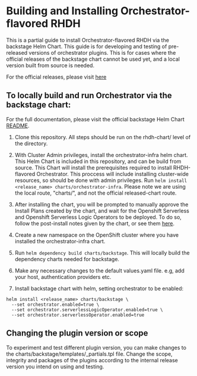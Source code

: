 # Building and Installing Orchestrator-flavored RHDH

This is a partial guide to install Orchestrator-flavored RHDH via the backstage Helm Chart.
This guide is for developing and testing of pre-released versions of orchestrator plugins. This is for cases where the official releases of the backstage chart cannot be used yet, and a local version built from source is needed.

For the official releases, please visit [here](https://github.com/redhat-developer/rhdh-chart)

## To locally build and run Orchestrator via the backstage chart:

For the full documentation, please visit the official backstage Helm Chart [README](https://github.com/redhat-developer/rhdh-chart/blob/main/charts/backstage/README.md).

1. Clone this repository. All steps should be run on the rhdh-chart/ level of the directory.
1. With Cluster Admin privileges, install the orchestrator-infra helm chart. This Helm Chart is included in this repository, and can be build from source. This Chart will install the prerequisites required to install RHDH-flavored Orchestrator. This proccess will include installing cluster-wide resources, so should be done with admin privileges.
Run `helm install <release_name> charts/orchestrator-infra`. Please note we are using the local route, "charts/", and not the official released-chart route. 

1. After installing the chart, you will be prompted to manually approve the Install Plans created by the chart, and wait for the Openshift Serverless and Openshift Serverless Logic Operators to be deployed. To do so, follow the post-install notes given by the chart, or see them [here](https://github.com/redhat-developer/rhdh-chart/blob/main/charts/orchestrator-infra/templates/NOTES.txt).

1. Create a new namespace on the OpenShift cluster where you have installed the orchestrator-infra chart. 
1. Run `helm dependency build charts/backstage`. This will locally build the dependency charts needed for backstage.
1. Make any necessary changes to the default values.yaml file. e.g, add your host, authentication providers etc. 
1. Install backstage chart with helm, setting orchestrator to be enabled:

```
helm install <release_name> charts/backstage \
  --set orchestrator.enabled=true \
  --set orchestrator.serverlessLogicOperator.enabled=true \
  --set orchestrator.serverlessOperator.enabled=true
```


## Changing the plugin version or scope

To experiment and test different plugin version, you can make changes to the charts/backstage/templates/_partials.tpl file. 
Change the scope, integrity and packages of the plugins according to the internal release version you intend on using and testing. 



